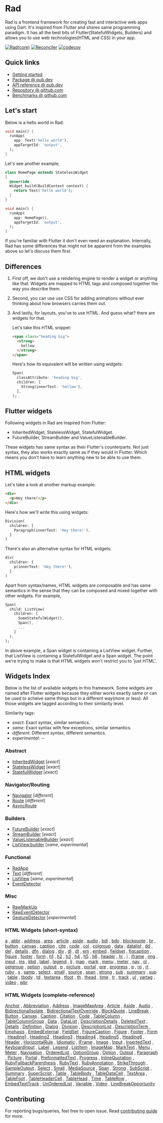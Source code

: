 # Rad

Rad is a frontend framework for creating fast and interactive web apps using Dart. It's inspired from Flutter and shares same programming paradigm. It has all the best bits of Flutter(StatefulWidgets, Builders) and allows you to use web technologies(HTML and CSS) in your app.

[![Rad(core)](https://github.com/erlage/rad/actions/workflows/rad_core.yml/badge.svg)](https://github.com/erlage/rad/actions/workflows/rad_core.yml)
[![Reconciler](https://github.com/erlage/rad/actions/workflows/reconciler.yml/badge.svg)](https://github.com/erlage/rad/actions/workflows/reconciler.yml)
[![codecov](https://codecov.io/gh/erlage/rad/branch/main/graph/badge.svg?token=PbTQU0aSDn)](https://codecov.io/gh/erlage/rad)

## Quick links

- [Getting started](https://github.com/erlage/rad/blob/main/doc/getting_started.md)
- [Package @ pub.dev](https://pub.dev/packages/rad)
- [API reference @ pub.dev](https://pub.dev/documentation/rad/latest/rad/rad-library.html)
- [Repository @ github.com](https://github.com/erlage/rad)
- [Benchmarks @ github.com](https://github.com/erlage/rad-benchmarks)

## Let's start

Below is a hello world in Rad:

```dart
void main() {
  runApp(
    app: Text('hello world'),
    appTargetId: 'output',
  );
}
```
Let's see another example,
```dart
class HomePage extends StatelessWidget
{
  @override
  Widget build(BuildContext context) {
    return Text('hello world');
  }
}

void main() {
  runApp(
    app: HomePage(),
    appTargetId: 'output',
  );
}
```
If you're familiar with Flutter it don't even need an explanation. Internally, Rad has some differences that might not be apparent from the examples above so let's discuss them first.

## Differences

1. First off, we don't use a rendering engine to render a widget or anything like that. Widgets are mapped to HTML tags and composed together the way you describe them.

2. Second, you can use use CSS for adding animations without ever thinking about how browsers carries them out.

3. And lastly, for layouts, you've to use HTML. And guess what? there are widgets for that.
  
    Let's take this HTML snippet:
    ```html
    <span class="heading big">
      <strong>
        hellow
      </strong>
    </span>
    ```
    Here's how its equivalent will be written using widgets:
    ```dart
    Span(
      classAttribute: 'heading big',
      children: [
        Strong(innerText: 'hellow'),
      ],
    );
    ```

## Flutter widgets

Following widgets in Rad are inspired from Flutter:

- InheritedWidget, StatelessWidget, StatefulWidget.
- FutureBuilder, StreamBuilder and ValueListenableBuilder.

These widgets has same syntax as their Flutter's counterparts. Not just syntax, they also works exactly same as if they would in Flutter. Which means you don't have to learn anything new to be able to use them.

## HTML widgets

Let's take a look at another markup example:
```html
<div>
  <p>Hey there!</p>
</div>
```
Here's how we'll write this using widgets:
```dart
Division(
  children: [
    Paragraph(innerText: 'Hey there!'),  
  ]
)
```
There's also an alternative syntax for HTML widgets:
```dart
div(
  children: [
    p(innerText: 'Hey there!'),
  ]
)
```

Apart from syntax/names, HTML widgets are composable and has same semantics in the sense that they can be composed and mixed together with other widgets. For example,

```dart
Span(
  child: ListView(
    children: [
      SomeStatefulWidget(),
      Span(),
      ...
    ]
  ),
);
```
In above example, a Span widget is containing a ListView widget. Further, that ListView is containing a StatefulWidget and a Span widget. The point we're trying to make is that HTML widgets won't restrict you to 'just HTML'.

## Widgets Index

Below is the list of available widgets in this framework. Some widgets are named after Flutter widgets because they either works exactly same or can be used to acheive same things but in a different way(more or less). All those widgets are tagged according to their similarity level.

Similarity tags:
  - *exact*: Exact syntax, similar semantics.
  - *same*: Exact syntax with few exceptions, similar semantics.
  - *different*: Different syntax, different semantics.
  - *experimental*: --

### Abstract

- [InheritedWidget](https://pub.dev/documentation/rad/latest/rad/InheritedWidget-class.html) \[*exact*\]
- [StatelessWidget](https://pub.dev/documentation/rad/latest/rad/StatelessWidget-class.html) \[*exact*\]
- [StatefulWidget](https://pub.dev/documentation/rad/latest/rad/StatefulWidget-class.html) \[*exact*\]

### Navigator/Routing

- [Navigator](https://pub.dev/documentation/rad/latest/rad/Navigator-class.html) \[*different*\]
- [Route](https://pub.dev/documentation/rad/latest/rad/Route-class.html) \[*different*\]
- [AsyncRoute](https://pub.dev/documentation/rad/latest/rad/AsyncRoute-class.html)

### Builders

- [FutureBuilder](https://pub.dev/documentation/rad/latest/widgets_async/FutureBuilder-class.html) \[*exact*\]
- [StreamBuilder](https://pub.dev/documentation/rad/latest/widgets_async/StreamBuilder-class.html) \[*exact*\]
- [ValueListenableBuilder](https://pub.dev/documentation/rad/latest/widgets_async/ValueListenableBuilder-class.html) \[*exact*\]
- [ListView.builder](https://pub.dev/documentation/rad/latest/rad/ListView/ListView.builder.html) \[*same*, *experimental*\]

### Functional

- [RadApp](https://pub.dev/documentation/rad/latest/rad/RadApp-class.html)
- [Text](https://pub.dev/documentation/rad/latest/rad/Text-class.html) \[*different*\]
- [ListView](https://pub.dev/documentation/rad/latest/rad/ListView-class.html) \[*same*, *experimental*\]
- [EventDetector](https://pub.dev/documentation/rad/latest/rad/EventDetector-class.html)

### Misc

- [RawMarkUp](https://pub.dev/documentation/rad/latest/rad/RawMarkUp-class.html)
- [RawEventDetector](https://pub.dev/documentation/rad/latest/rad/RawEventDetector-class.html)
- [GestureDetector](https://pub.dev/documentation/rad/latest/rad/GestureDetector-class.html) \[*experimental*\]

### HTML Widgets (short-syntax)

[a](https://pub.dev/documentation/rad/latest/widgets_short_tags/a.html)
, [abbr](https://pub.dev/documentation/rad/latest/widgets_short_tags/abbr.html)
, [address](https://pub.dev/documentation/rad/latest/widgets_short_tags/address.html)
, [area](https://pub.dev/documentation/rad/latest/widgets_short_tags/area.html)
, [article](https://pub.dev/documentation/rad/latest/widgets_short_tags/article.html)
, [aside](https://pub.dev/documentation/rad/latest/widgets_short_tags/aside.html)
, [audio](https://pub.dev/documentation/rad/latest/widgets_short_tags/audio.html)
, [bdi](https://pub.dev/documentation/rad/latest/widgets_short_tags/bdi.html)
, [bdo](https://pub.dev/documentation/rad/latest/widgets_short_tags/bdo.html)
, [blockquote](https://pub.dev/documentation/rad/latest/widgets_short_tags/blockquote.html)
, [br](https://pub.dev/documentation/rad/latest/widgets_short_tags/br.html)
, [button](https://pub.dev/documentation/rad/latest/widgets_short_tags/button.html)
, [canvas](https://pub.dev/documentation/rad/latest/widgets_short_tags/canvas.html)
, [caption](https://pub.dev/documentation/rad/latest/widgets_short_tags/caption.html)
, [cite](https://pub.dev/documentation/rad/latest/widgets_short_tags/cite.html)
, [code](https://pub.dev/documentation/rad/latest/widgets_short_tags/code.html)
, [col](https://pub.dev/documentation/rad/latest/widgets_short_tags/col.html)
, [colgroup](https://pub.dev/documentation/rad/latest/widgets_short_tags/colgroup.html)
, [data](https://pub.dev/documentation/rad/latest/widgets_short_tags/data.html)
, [datalist](https://pub.dev/documentation/rad/latest/widgets_short_tags/datalist.html)
, [dd](https://pub.dev/documentation/rad/latest/widgets_short_tags/dd.html)
, [del](https://pub.dev/documentation/rad/latest/widgets_short_tags/del.html)
, [details](https://pub.dev/documentation/rad/latest/widgets_short_tags/details.html)
, [dfn](https://pub.dev/documentation/rad/latest/widgets_short_tags/dfn.html)
, [dialog](https://pub.dev/documentation/rad/latest/widgets_short_tags/dialog.html)
, [div](https://pub.dev/documentation/rad/latest/widgets_short_tags/div.html)
, [dl](https://pub.dev/documentation/rad/latest/widgets_short_tags/dl.html)
, [dt](https://pub.dev/documentation/rad/latest/widgets_short_tags/dt.html)
, [em](https://pub.dev/documentation/rad/latest/widgets_short_tags/em.html)
, [embed](https://pub.dev/documentation/rad/latest/widgets_short_tags/embed.html)
, [fieldset](https://pub.dev/documentation/rad/latest/widgets_short_tags/fieldset.html)
, [figcaption](https://pub.dev/documentation/rad/latest/widgets_short_tags/figcaption.html)
, [figure](https://pub.dev/documentation/rad/latest/widgets_short_tags/figure.html)
, [footer](https://pub.dev/documentation/rad/latest/widgets_short_tags/footer.html)
, [form](https://pub.dev/documentation/rad/latest/widgets_short_tags/form.html)
, [h1](https://pub.dev/documentation/rad/latest/widgets_short_tags/h1.html)
, [h2](https://pub.dev/documentation/rad/latest/widgets_short_tags/h2.html)
, [h3](https://pub.dev/documentation/rad/latest/widgets_short_tags/h3.html)
, [h4](https://pub.dev/documentation/rad/latest/widgets_short_tags/h4.html)
, [h5](https://pub.dev/documentation/rad/latest/widgets_short_tags/h5.html)
, [h6](https://pub.dev/documentation/rad/latest/widgets_short_tags/h6.html)
, [header](https://pub.dev/documentation/rad/latest/widgets_short_tags/header.html)
, [hr](https://pub.dev/documentation/rad/latest/widgets_short_tags/hr.html)
, [i](https://pub.dev/documentation/rad/latest/widgets_short_tags/i.html)
, [iframe](https://pub.dev/documentation/rad/latest/widgets_short_tags/iframe.html)
, [img](https://pub.dev/documentation/rad/latest/widgets_short_tags/img.html)
, [input](https://pub.dev/documentation/rad/latest/widgets_short_tags/input.html)
, [ins](https://pub.dev/documentation/rad/latest/widgets_short_tags/ins.html)
, [kbd](https://pub.dev/documentation/rad/latest/widgets_short_tags/kbd.html)
, [label](https://pub.dev/documentation/rad/latest/widgets_short_tags/label.html)
, [legend](https://pub.dev/documentation/rad/latest/widgets_short_tags/legend.html)
, [li](https://pub.dev/documentation/rad/latest/widgets_short_tags/li.html)
, [map](https://pub.dev/documentation/rad/latest/widgets_short_tags/map.html)
, [mark](https://pub.dev/documentation/rad/latest/widgets_short_tags/mark.html)
, [menu](https://pub.dev/documentation/rad/latest/widgets_short_tags/menu.html)
, [meter](https://pub.dev/documentation/rad/latest/widgets_short_tags/meter.html)
, [nav](https://pub.dev/documentation/rad/latest/widgets_short_tags/nav.html)
, [ol](https://pub.dev/documentation/rad/latest/widgets_short_tags/ol.html)
, [optgroup](https://pub.dev/documentation/rad/latest/widgets_short_tags/optgroup.html)
, [option](https://pub.dev/documentation/rad/latest/widgets_short_tags/option.html)
, [output](https://pub.dev/documentation/rad/latest/widgets_short_tags/output.html)
, [p](https://pub.dev/documentation/rad/latest/widgets_short_tags/p.html)
, [picture](https://pub.dev/documentation/rad/latest/widgets_short_tags/picture.html)
, [portal](https://pub.dev/documentation/rad/latest/widgets_short_tags/portal.html)
, [pre](https://pub.dev/documentation/rad/latest/widgets_short_tags/pre.html)
, [progress](https://pub.dev/documentation/rad/latest/widgets_short_tags/progress.html)
, [q](https://pub.dev/documentation/rad/latest/widgets_short_tags/q.html)
, [rp](https://pub.dev/documentation/rad/latest/widgets_short_tags/rp.html)
, [rt](https://pub.dev/documentation/rad/latest/widgets_short_tags/rt.html)
, [ruby](https://pub.dev/documentation/rad/latest/widgets_short_tags/ruby.html)
, [s](https://pub.dev/documentation/rad/latest/widgets_short_tags/s.html)
, [samp](https://pub.dev/documentation/rad/latest/widgets_short_tags/samp.html)
, [select](https://pub.dev/documentation/rad/latest/widgets_short_tags/select.html)
, [small](https://pub.dev/documentation/rad/latest/widgets_short_tags/small.html)
, [source](https://pub.dev/documentation/rad/latest/widgets_short_tags/source.html)
, [span](https://pub.dev/documentation/rad/latest/widgets_short_tags/span.html)
, [strong](https://pub.dev/documentation/rad/latest/widgets_short_tags/strong.html)
, [sub](https://pub.dev/documentation/rad/latest/widgets_short_tags/sub.html)
, [summary](https://pub.dev/documentation/rad/latest/widgets_short_tags/summary.html)
, [sup](https://pub.dev/documentation/rad/latest/widgets_short_tags/sup.html)
, [table](https://pub.dev/documentation/rad/latest/widgets_short_tags/table.html)
, [tbody](https://pub.dev/documentation/rad/latest/widgets_short_tags/tbody.html)
, [td](https://pub.dev/documentation/rad/latest/widgets_short_tags/td.html)
, [textarea](https://pub.dev/documentation/rad/latest/widgets_short_tags/textarea.html)
, [tfoot](https://pub.dev/documentation/rad/latest/widgets_short_tags/tfoot.html)
, [th](https://pub.dev/documentation/rad/latest/widgets_short_tags/th.html)
, [thead](https://pub.dev/documentation/rad/latest/widgets_short_tags/thead.html)
, [time](https://pub.dev/documentation/rad/latest/widgets_short_tags/time.html)
, [tr](https://pub.dev/documentation/rad/latest/widgets_short_tags/tr.html)
, [track](https://pub.dev/documentation/rad/latest/widgets_short_tags/track.html)
, [ul](https://pub.dev/documentation/rad/latest/widgets_short_tags/ul.html)
, [vartag](https://pub.dev/documentation/rad/latest/widgets_short_tags/vartag.html)
, [video](https://pub.dev/documentation/rad/latest/widgets_short_tags/video.html)
, [wbr](https://pub.dev/documentation/rad/latest/widgets_short_tags/wbr.html)

### HTML Widgets (complete-reference)

[Anchor](https://pub.dev/documentation/rad/latest/widgets_html/Anchor-class.html)
, [Abbreviation](https://pub.dev/documentation/rad/latest/widgets_html/Abbreviation-class.html)
, [Address](https://pub.dev/documentation/rad/latest/widgets_html/Address-class.html)
, [ImageMapArea](https://pub.dev/documentation/rad/latest/widgets_html/ImageMapArea-class.html)
, [Article](https://pub.dev/documentation/rad/latest/widgets_html/Article-class.html)
, [Aside](https://pub.dev/documentation/rad/latest/widgets_html/Aside-class.html)
, [Audio](https://pub.dev/documentation/rad/latest/widgets_html/Audio-class.html)
, [BidirectionalIsolate](https://pub.dev/documentation/rad/latest/widgets_html/BidirectionalIsolate-class.html)
, [BidirectionalTextOverride](https://pub.dev/documentation/rad/latest/widgets_html/BidirectionalTextOverride-class.html)
, [BlockQuote](https://pub.dev/documentation/rad/latest/widgets_html/BlockQuote-class.html)
, [LineBreak](https://pub.dev/documentation/rad/latest/widgets_html/LineBreak-class.html)
, [Button](https://pub.dev/documentation/rad/latest/widgets_html/Button-class.html)
, [Canvas](https://pub.dev/documentation/rad/latest/widgets_html/Canvas-class.html)
, [Caption](https://pub.dev/documentation/rad/latest/widgets_html/Caption-class.html)
, [Citation](https://pub.dev/documentation/rad/latest/widgets_html/Citation-class.html)
, [Code](https://pub.dev/documentation/rad/latest/widgets_html/Code-class.html)
, [TableColumn](https://pub.dev/documentation/rad/latest/widgets_html/TableColumn-class.html)
, [TableColumnGroup](https://pub.dev/documentation/rad/latest/widgets_html/TableColumnGroup-class.html)
, [Data](https://pub.dev/documentation/rad/latest/widgets_html/Data-class.html)
, [DataList](https://pub.dev/documentation/rad/latest/widgets_html/DataList-class.html)
, [DescriptionDetails](https://pub.dev/documentation/rad/latest/widgets_html/DescriptionDetails-class.html)
, [DeletedText](https://pub.dev/documentation/rad/latest/widgets_html/DeletedText-class.html)
, [Details](https://pub.dev/documentation/rad/latest/widgets_html/Details-class.html)
, [Definition](https://pub.dev/documentation/rad/latest/widgets_html/Definition-class.html)
, [Dialog](https://pub.dev/documentation/rad/latest/widgets_html/Dialog-class.html)
, [Division](https://pub.dev/documentation/rad/latest/widgets_html/Division-class.html)
, [DescriptionList](https://pub.dev/documentation/rad/latest/widgets_html/DescriptionList-class.html)
, [DescriptionTerm](https://pub.dev/documentation/rad/latest/widgets_html/DescriptionTerm-class.html)
, [Emphasis](https://pub.dev/documentation/rad/latest/widgets_html/Emphasis-class.html)
, [EmbedExternal](https://pub.dev/documentation/rad/latest/widgets_html/EmbedExternal-class.html)
, [FieldSet](https://pub.dev/documentation/rad/latest/widgets_html/FieldSet-class.html)
, [FigureCaption](https://pub.dev/documentation/rad/latest/widgets_html/FigureCaption-class.html)
, [Figure](https://pub.dev/documentation/rad/latest/widgets_html/Figure-class.html)
, [Footer](https://pub.dev/documentation/rad/latest/widgets_html/Footer-class.html)
, [Form](https://pub.dev/documentation/rad/latest/widgets_html/Form-class.html)
, [Heading1](https://pub.dev/documentation/rad/latest/widgets_html/Heading1-class.html)
, [Heading2](https://pub.dev/documentation/rad/latest/widgets_html/Heading2-class.html)
, [Heading3](https://pub.dev/documentation/rad/latest/widgets_html/Heading3-class.html)
, [Heading4](https://pub.dev/documentation/rad/latest/widgets_html/Heading4-class.html)
, [Heading5](https://pub.dev/documentation/rad/latest/widgets_html/Heading5-class.html)
, [Heading6](https://pub.dev/documentation/rad/latest/widgets_html/Heading6-class.html)
, [Header](https://pub.dev/documentation/rad/latest/widgets_html/Header-class.html)
, [HorizontalRule](https://pub.dev/documentation/rad/latest/widgets_html/HorizontalRule-class.html)
, [Idiomatic](https://pub.dev/documentation/rad/latest/widgets_html/Idiomatic-class.html)
, [IFrame](https://pub.dev/documentation/rad/latest/widgets_html/IFrame-class.html)
, [Image](https://pub.dev/documentation/rad/latest/widgets_html/Image-class.html)
, [Input](https://pub.dev/documentation/rad/latest/widgets_html/Input-class.html)
, [InsertedText](https://pub.dev/documentation/rad/latest/widgets_html/InsertedText-class.html)
, [KeyboardInput](https://pub.dev/documentation/rad/latest/widgets_html/KeyboardInput-class.html)
, [Label](https://pub.dev/documentation/rad/latest/widgets_html/Label-class.html)
, [Legend](https://pub.dev/documentation/rad/latest/widgets_html/Legend-class.html)
, [ListItem](https://pub.dev/documentation/rad/latest/widgets_html/ListItem-class.html)
, [ImageMap](https://pub.dev/documentation/rad/latest/widgets_html/ImageMap-class.html)
, [MarkText](https://pub.dev/documentation/rad/latest/widgets_html/MarkText-class.html)
, [Menu](https://pub.dev/documentation/rad/latest/widgets_html/Menu-class.html)
, [Meter](https://pub.dev/documentation/rad/latest/widgets_html/Meter-class.html)
, [Navigation](https://pub.dev/documentation/rad/latest/widgets_html/Navigation-class.html)
, [OrderedList](https://pub.dev/documentation/rad/latest/widgets_html/OrderedList-class.html)
, [OptionGroup](https://pub.dev/documentation/rad/latest/widgets_html/OptionGroup-class.html)
, [Option](https://pub.dev/documentation/rad/latest/widgets_html/Option-class.html)
, [Output](https://pub.dev/documentation/rad/latest/widgets_html/Output-class.html)
, [Paragraph](https://pub.dev/documentation/rad/latest/widgets_html/Paragraph-class.html)
, [Picture](https://pub.dev/documentation/rad/latest/widgets_html/Picture-class.html)
, [Portal](https://pub.dev/documentation/rad/latest/widgets_html/Portal-class.html)
, [PreformattedText](https://pub.dev/documentation/rad/latest/widgets_html/PreformattedText-class.html)
, [Progress](https://pub.dev/documentation/rad/latest/widgets_html/Progress-class.html)
, [InlineQuotation](https://pub.dev/documentation/rad/latest/widgets_html/InlineQuotation-class.html)
, [RubyFallbackParenthesis](https://pub.dev/documentation/rad/latest/widgets_html/RubyFallbackParenthesis-class.html)
, [RubyText](https://pub.dev/documentation/rad/latest/widgets_html/RubyText-class.html)
, [RubyAnnotation](https://pub.dev/documentation/rad/latest/widgets_html/RubyAnnotation-class.html)
, [StrikeThrough](https://pub.dev/documentation/rad/latest/widgets_html/StrikeThrough-class.html)
, [SampleOutput](https://pub.dev/documentation/rad/latest/widgets_html/SampleOutput-class.html)
, [Select](https://pub.dev/documentation/rad/latest/widgets_html/Select-class.html)
, [Small](https://pub.dev/documentation/rad/latest/widgets_html/Small-class.html)
, [MediaSource](https://pub.dev/documentation/rad/latest/widgets_html/MediaSource-class.html)
, [Span](https://pub.dev/documentation/rad/latest/widgets_html/Span-class.html)
, [Strong](https://pub.dev/documentation/rad/latest/widgets_html/Strong-class.html)
, [SubScript](https://pub.dev/documentation/rad/latest/widgets_html/SubScript-class.html)
, [Summary](https://pub.dev/documentation/rad/latest/widgets_html/Summary-class.html)
, [SuperScript](https://pub.dev/documentation/rad/latest/widgets_html/SuperScript-class.html)
, [Table](https://pub.dev/documentation/rad/latest/widgets_html/Table-class.html)
, [TableBody](https://pub.dev/documentation/rad/latest/widgets_html/TableBody-class.html)
, [TableDataCell](https://pub.dev/documentation/rad/latest/widgets_html/TableDataCell-class.html)
, [TextArea](https://pub.dev/documentation/rad/latest/widgets_html/TextArea-class.html)
, [TableFoot](https://pub.dev/documentation/rad/latest/widgets_html/TableFoot-class.html)
, [TableHeaderCell](https://pub.dev/documentation/rad/latest/widgets_html/TableHeaderCell-class.html)
, [TableHead](https://pub.dev/documentation/rad/latest/widgets_html/TableHead-class.html)
, [Time](https://pub.dev/documentation/rad/latest/widgets_html/Time-class.html)
, [TableRow](https://pub.dev/documentation/rad/latest/widgets_html/TableRow-class.html)
, [EmbedTextTrack](https://pub.dev/documentation/rad/latest/widgets_html/EmbedTextTrack-class.html)
, [UnOrderedList](https://pub.dev/documentation/rad/latest/widgets_html/UnOrderedList-class.html)
, [Variable](https://pub.dev/documentation/rad/latest/widgets_html/Variable-class.html)
, [Video](https://pub.dev/documentation/rad/latest/widgets_html/Video-class.html)
, [LineBreakOpportunity](https://pub.dev/documentation/rad/latest/widgets_html/LineBreakOpportunity-class.html)

## Contributing
For reporting bugs/queries, feel free to open issue. Read [contributing guide](https://github.com/erlage/rad/blob/main/CONTRIBUTING.md) for more.
